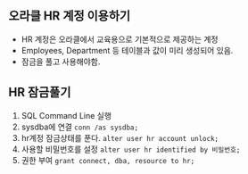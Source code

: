## 오라클 HR 계정 이용하기
 - HR 계정은 오라클에서 교육용으로 기본적으로 제공하는 계정
 - Employees, Department 등 테이블과 값이 미리 생성되어 있음.
 - 잠금을 풀고 사용해야함.
## HR 잠금풀기
 1. SQL Command Line 실행
 2. sysdba에 연결 `conn /as sysdba;`
 3. hr계정 잠금상태를 푼다. `alter user hr account unlock;`
 4. 사용할 비밀번호를 설정 `alter user hr identified by 비밀번호;`
 5. 권한 부여 `grant connect, dba, resource to hr;`

